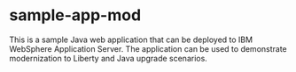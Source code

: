 # sample-app-mod

This is a sample Java web application that can be deployed to IBM WebSphere Application Server. The application can be used to demonstrate modernization to Liberty and Java upgrade scenarios.
